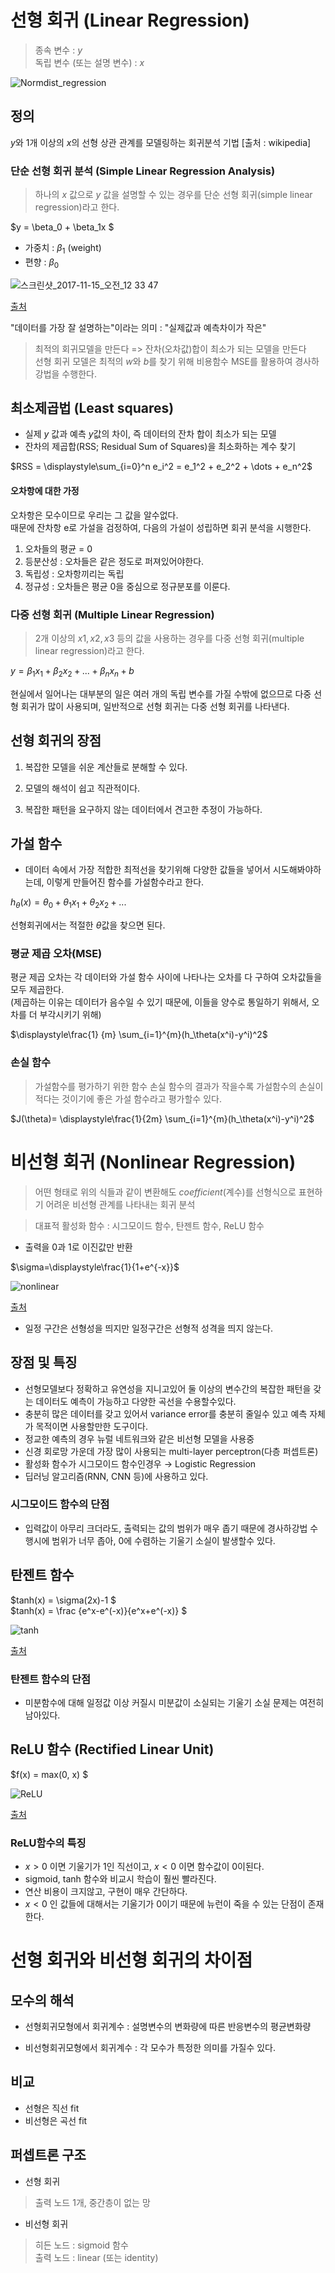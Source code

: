 # 선형 회귀 (Linear Regression)

> 종속 변수 : $y$ </br>
> 독립 변수 (또는 설명 변수) : $x$

![Normdist_regression](https://user-images.githubusercontent.com/109254161/183783366-fcead578-21c8-4d4c-9586-4996b2fc9a57.png)

## 정의 

$y$와 1개 이상의 $x$의 선형 상관 관계를 모델링하는 회귀분석 기법 [출처 : wikipedia]

### 단순 선형 회귀 분석 (Simple Linear Regression Analysis)
>하나의 $x$ 값으로 $y$ 값을 설명할 수 있는 경우를 단순 선형 회귀(simple linear regression)라고 한다.

$y = \beta_0 + \beta_1x $

* 가중치 : $\beta_1$ (weight)
* 편향 : $\beta_0$

![스크린샷_2017-11-15_오전_12 33 47](https://user-images.githubusercontent.com/109254161/183783423-9aff100c-6140-4b5a-8e0d-3ba63fce0aab.png)

[출처](https://m.blog.naver.com/PostView.naver?isHttpsRedirect=true&blogId=anthouse28&logNo=221149064073)

"데이터를 가장 잘 설명하는"이라는 의미 : "실제값과 예측차이가 작은"
> 최적의 회귀모델을 만든다 => 잔차(오차값)합이 최소가 되는 모델을 만든다</br>
> 선형 회귀 모델은 최적의 $w$와 $b$를 찾기 위해 비용함수 MSE를 활용하여 경사하강법을 수행한다.

## 최소제곱법 (Least squares)
* 실제 $y$ 값과 예측 $y$값의 차이, 즉 데이터의 잔차 합이 최소가 되는 모델
* 잔차의 제곱합(RSS; Residual Sum of Squares)을 최소화하는 계수 찾기

$RSS = \displaystyle\sum_{i=0}^n e_i^2 = e_1^2 + e_2^2 + \dots + e_n^2$

#### 오차항에 대한 가정
오차항은 모수이므로 우리는 그 값을 알수없다.</br>
때문에 잔차항 e로 가설을 검정하여, 다음의 가설이 성립하면 회귀 분석을 시행한다.

1. 오차들의 평균 = 0
2. 등분산성 : 오차들은 같은 정도로 퍼져있어야한다.
3. 독립성 : 오차항끼리는 독립
4. 정규성 : 오차들은 평균 0을 중심으로 정규분포를 이룬다.

### 다중 선형 회귀 (Multiple Linear Regression)

> 2개 이상의 $x1, x2, x3$ 등의 값을 사용하는 경우를 다중 선형 회귀(multiple linear regression)라고 한다.</br>

$y = \beta_1x_1 + \beta_2x_2 + ... + \beta_nx_n + b$

현실에서 일어나는 대부분의 일은 여러 개의 독립 변수를 가질 수밖에 없으므로 다중 선형 회귀가 많이 사용되며, 일반적으로 선형 회귀는 다중 선형 회귀를 나타낸다.

## 선형 회귀의 장점
1. 복잡한 모델을 쉬운 계산들로 분해할 수 있다.

2. 모델의 해석이 쉽고 직관적이다.

3. 복잡한 패턴을 요구하지 않는 데이터에서 견고한 추정이 가능하다.


## 가설 함수 
* 데이터 속에서 가장 적합한 최적선을 찾기위해 다양한 값들을 넣어서 시도해봐야하는데, 이렇게 만들어진 함수를 가설함수라고 한다.

$h_\theta(x)= \theta_0+\theta_1x_1+\theta_2x_2+...$

선형회귀에서는 적절한 $\theta$값을 찾으면 된다.

### 평균 제곱 오차(MSE)

평균 제곱 오차는 각 데이터와 가설 함수 사이에 나타나는 오차를 다 구하여 오차값들을 모두 제곱한다. </br>
(제곱하는 이유는 데이터가 음수일 수 있기 때문에, 이들을 양수로 통일하기 위해서, 오차를 더 부각시키기 위해)

$\displaystyle\frac{1} {m} \sum_{i=1}^{m}(h_\theta(x^i)-y^i)^2$

### 손실 함수
> 가설함수를 평가하기 위한 함수
> 손실 함수의 결과가 작을수록 가설함수의 손실이 적다는 것이기에 좋은 가설 함수라고 평가할수 있다. 

$J(\theta)= \displaystyle\frac{1}{2m} \sum_{i=1}^{m}(h_\theta(x^i)-y^i)^2$

# 비선형 회귀 (Nonlinear Regression)

> 어떤 형태로 위의 식들과 같이 변환해도 $coefficient$(계수)를 선형식으로 표현하기 어려운 비선형 관계를 나타내는 회귀 분석

> 대표적 활성화 함수 : 시그모이드 함수, 탄젠트 함수, ReLU 함수
 * 출력을 0과 1로 이진값만 반환

$\sigma=\displaystyle\frac{1}{1+e^{-x}}$

![nonlinear](https://user-images.githubusercontent.com/109254161/183783465-b88687d1-b290-4dac-a919-9d7281309bb0.jpeg)

[출처](https://reniew.github.io/12/)

* 일정 구간은 선형성을 띄지만 일정구간은 선형적 성격을 띄지 않는다.

## 장점 및 특징

* 선형모델보다 정확하고 유연성을 지니고있어 둘 이상의 변수간의 복잡한 패턴을 갖는 데이터도 예측이 가능하고 다양한 곡선을 수용할수있다.</br>
* 충분히 많은 데이터를 갖고 있어서 variance error를 충분히 줄일수 있고 예측 자체가 목적이면 사용할만한 도구이다.
* 정교한 예측의 경우 뉴럴 네트워크와 같은 비선형 모델을 사용중
* 신경 회로망 가운데 가장 많이 사용되는 multi-layer perceptron(다층 퍼셉트론)
* 활성화 함수가 시그모이드 함수인경우
→ Logistic Regression
* 딥러닝 알고리즘(RNN, CNN 등)에 사용하고 있다.


### 시그모이드 함수의 단점
* 입력값이 아무리 크더라도, 출력되는 값의 범위가 매우 좁기 때문에 경사하강법 수행시에 범위가 너무 좁아, 0에 수렴하는 기울기 소실이 발생할수 있다.

## 탄젠트 함수

$tanh(x) = \sigma(2x)-1 $ </br>
$tanh(x) = \frac {e^x-e^(-x)}{e^x+e^(-x)} $

![tanh](https://user-images.githubusercontent.com/109254161/183783501-ed4532f9-bcc7-4637-92c8-74dfb27479cc.png)

[출처](https://reniew.github.io/12/)

### 탄젠트 함수의 단점

* 미분함수에 대해 일정값 이상 커질시 미분값이 소실되는 기울기 소실 문제는 여전히 남아있다.

## ReLU 함수 (Rectified Linear Unit)

$f(x) = max(0, x) $


![ReLU](https://user-images.githubusercontent.com/109254161/183783535-f3e4136d-fc57-45fc-8403-a003df1b1761.png)


[출처](https://reniew.github.io/12/)


### ReLU함수의 특징
* $x > 0$ 이면 기울기가 1인 직선이고, $x < 0$ 이면 함수값이 $0$이된다.
* sigmoid, tanh 함수와 비교시 학습이 훨씬 빨라진다.
* 연산 비용이 크지않고, 구현이 매우 간단하다.
* $x < 0$ 인 값들에 대해서는 기울기가 $0$이기 때문에 뉴런이 죽을 수 있는 단점이 존재한다.

# 선형 회귀와 비선형 회귀의 차이점 


## 모수의 해석</br>

* 선형회귀모형에서 회귀계수 : 설명변수의 변화량에 따른 반응변수의 평균변화량</br>

* 비선형회귀모형에서 회귀계수 : 각 모수가 특정한 의미를 가질수 있다.

## 비교
* 선형은 직선 fit
* 비선형은 곡선 fit

## 퍼셉트론 구조
* 선형 회귀
> 출력 노드 1개, 중간층이 없는 망

* 비선형 회귀 
> 히든 노드 : sigmoid 함수</br>
출력 노드 : linear (또는 identity)
